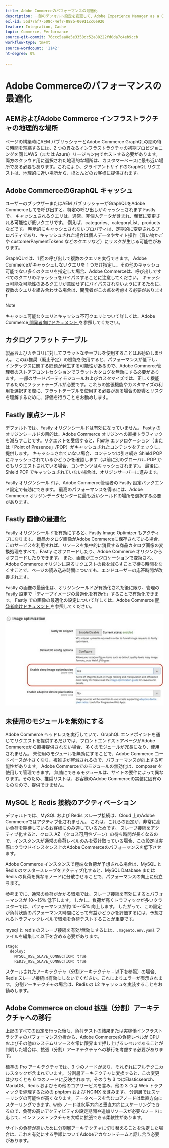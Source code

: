 ```yaml
---
title: Adobe Commerceのパフォーマンスの最適化
description: 一部のデフォルト設定を変更して、Adobe Experience Manager as a CMS を使用するようにAdobe Commerce プロジェクトを準備します。
exl-id: 55d77af7-508c-4ef7-888b-00911cc6e920
feature: Integration, Cache
topic: Commerce, Performance
source-git-commit: 76ccc5aa8e5e3358dc52a88222fd0da7c4eb9ccb
workflow-type: tm+mt
source-wordcount: '1142'
ht-degree: 0%

---
```


# Adobe Commerceのパフォーマンスの最適化

## AEMおよびAdobe Commerce インフラストラクチャの地理的な場所

ページの構築時にAEM パブリッシャーとAdobe Commerce GraphQLの間の待ち時間を短縮するには、2 つの異なるインフラストラクチャの初期プロビジョニングを同じAWS（または Azure）リージョン内でホストする必要があります。 両方のクラウド用に選択された地理的な場所は、カスタマーベースに最も近い場所である必要もあります。これにより、クライアントサイドのGraphQL リクエストは、地理的に近い場所から、ほとんどのお客様に提供されます。

## Adobe CommerceのGraphQL キャッシュ

ユーザーのブラウザーまたはAEM パブリッシャーがGraphQLをAdobe Commerceしてを呼び出すと、特定の呼び出しがキャッシュされます
Fastly で。 キャッシュされるクエリは、通常、非個人データが含まれ、頻繁に変更される可能性が低いクエリです。 例えば、categories、categoryList、products などです。 明示的にキャッシュされないプロパティは、定期的に変更されるプロパティであり、キャッシュされた場合は個人データやサイト操作（買い物かごや customerPaymentTokens などのクエリなど）にリスクが生じる可能性があります。

GraphQLでは、1 回の呼び出しで複数のクエリを実行できます。 Adobe Commerceがキャッシュしないクエリを 1 つだけ指定し、その他のキャッシュ可能でない多くのクエリを指定した場合、Adobe Commerceは、呼び出しですべてのクエリのキャッシュをバイパスすることに注意してください。 キャッシュ可能な可能性のあるクエリが意図せずにバイパスされないようにするために、複数のクエリを組み合わせる場合は、開発者がこの点を考慮する必要があります‡

>[!NOTE]
>
> キャッシュ可能なクエリとキャッシュ不可クエリについて詳しくは、Adobe Commerce[ 開発者向けドキュメント ](https://devdocs.magento.com/guides/v2.4/graphql/caching.html) を参照してください。

## カタログ フラット テーブル

製品およびカテゴリに対してフラットなテーブルを使用することはお勧めしません。 この非推奨（廃止予定）の機能を使用すると、パフォーマンスが低下し、インデックスに関する問題が発生する可能性があるので、Adobe Commerce管理者のストアフロントセクションでフラットカタログを無効にする必要があります。 一部のサードパーティモジュールおよびカスタマイズでは、正しく機能するためにフラットテーブルが必要です。これらの拡張機能やカスタマイズの利用を選択する際に、フラットテーブルを使用する必要がある場合の影響とリスクを理解するために、評価を行うことをお勧めします。

## Fastly 原点シールド

デフォルトでは、Fastly オリジンシールドは有効になっていません。 Fastly のオリジンシールドの目的は、Adobe Commerce オリジンへの直接トラフィックを減らすことです。リクエストを受信すると、Fastly エッジロケーション（または「Point of Presence」/POP）がキャッシュされたコンテンツをチェックし、提供します。 キャッシュされていない場合、コンテンツは引き続き Shield POP にキャッシュされているかどうかを確認します（以前に別のグローバル POP からもリクエストされている場合、コンテンツはキャッシュされます）。 最後に、Shield POP でキャッシュされていない場合は、オリジンサーバーに進みます。

Fastly オリジンシールドは、Adobe Commerce管理者の Fastly 設定バックエンド設定で有効にできます。 最高のパフォーマンスを得るには、Adobe Commerce オリジンデータセンターに最も近いシールドの場所を選択する必要があります。

## Fastly 画像の最適化

Fastly オリジンシールドを有効にすると、Fastly Image Optimizer もアクティブになります。 商品カタログ画像がAdobe Commerceに保存されている場合、このサービスを利用すれば、リソースを集中的に消費する商品カタログ画像の変換処理をすべて、Fastly にオフロードしたり、Adobe Commerce オリジンからオフロードしたりできます。 また、画像がエッジロケーションで変換され、Adobe Commerce オリジンに戻るリクエストの数を減らすことで待ち時間をなくすことで、ページの読み込み時間についても、エンドユーザーの応答時間が改善されます。

Fastly の画像の最適化は、オリジンシールドが有効化された後に限り、管理の Fastly 設定で「ディープイメージの最適化を有効化」することで有効化できます。 Fastly での画像の最適化の設定について詳しくは、Adobe Commerce [ 開発者向けドキュメント ](https://devdocs.magento.com/cloud/cdn/fastly-image-optimization.html) を参照してください。

![Adobe Commerce Admin での Fastly 画像最適化設定のスクリーンショット ](../assets/commerce-at-scale/image-optimization.svg)

## 未使用のモジュールを無効にする

Adobe Commerce ヘッドレスを実行していて、GraphQL エンドポイントを通じてリクエストを提供するだけでは、フロントエンドストアページがAdobe Commerceから直接提供されない場合、多くのモジュールが冗長になり、使用されません。 未使用のモジュールを無効にすることで、Adobe Commerce コードベースが小さくなり、複雑さが軽減されるので、パフォーマンスが向上する可能性があります。 Adobe Commerceでのモジュールの無効化は、composer を使用して管理できます。 無効にできるモジュールは、サイトの要件によって異なります。そのため、推奨リストは、お客様のAdobe Commerceの実装に固有のものなので、提供できません。

## MySQL と Redis 接続のアクティベーション

デフォルトでは、MySQL および Redis スレーブ接続は、Cloud 上のAdobe Commerceではアクティブ化されません。 これは、これらの設定が、非常に高い負荷を期待しているお客様にのみ適しているためです。 スレーブ接続をアクティブ化すると、クロス AZ （クロス可用性ゾーン）の待ち時間が長くなるので、インスタンスが通常の負荷レベルのみを受け取っている場合、この設定は実際にクラウドインスタンス上のAdobe Commerceのパフォーマンスを低下させます。

Adobe Commerce インスタンスで極端な負荷が予想される場合は、MySQL と Redis のマスタースレーブをアクティブ化すると、MySQL Database または Redis の負荷を異なるノードに分散させることで、パフォーマンスの向上に役立ちます。

参考までに、通常の負荷がかかる環境では、スレーブ接続を有効にするとパフォーマンスが 10～15% 低下します。 しかし、負荷が高くトラフィックが多いクラスターでは、パフォーマンスが約 10～15% 向上します。 したがって、この設定が負荷状態のパフォーマンス時間にとって有益かどうかを評価するには、予想されるトラフィックレベルで環境を負荷テストすることが重要です。

mysql と redis のスレーブ接続を有効/無効にするには、`.magento.env.yaml` ファイルを編集して以下を含める必要があります。

```
stage:
  deploy:
    MYSQL_USE_SLAVE_CONNECTION: true
    REDIS_USE_SLAVE_CONNECTION: true
```

スケールされたアーキテクチャ（分割アーキテクチャ – 以下を参照）の場合、Redis スレーブ接続は有効にしないでください。これによりエラーが表示されます。 分割アーキテクチャの場合は、Redis の L2 キャッシュを実装することをお勧めします。

## Adobe Commerce on cloud 拡張（分割）アーキテクチャへの移行

上記のすべての設定を行った後も、負荷テストの結果または実稼働インフラストラクチャのパフォーマンス分析から、Adobe Commerceの負荷レベルが CPU およびその他のシステムリソースを常に限界まで押し上げるレベルであることが判明した場合は、拡張（分割）アーキテクチャへの移行を考慮する必要があります。

標準の Pro アーキテクチャでは、3 つのノードがあり、それぞれにフルテクニカルスタックが含まれています。 分割層アーキテクチャに変換すると、この変更は少なくとも 6 つのノードに反映されます。そのうち 3 つはElasticsearch、MariaDB、Redis およびその他のコアサービスを含み、他の 3 つは Web トラフィックを処理するための phpfpm および NGINX を含みます。 分割層ではスケーリングの可能性が高くなります。データベースを含むコアノードは垂直方向にスケーリングできます。web ノードは水平方向と垂直方向にスケーリングできるので、負荷の高いアクティビティの設定期間や追加リソースが必要なノードに応じて、インフラストラクチャを大幅に拡張できる柔軟性があります。

サイトの負荷が高いために分割層アーキテクチャに切り替えることを決定した場合は、これを有効にする手順についてAdobeアカウントチームと話し合う必要があります。
